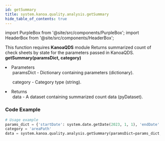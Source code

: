 ```yaml
---
id: getSummary
title: system.kanoa.quality.analysis.getSummary
hide_table_of_contents: true
---
```


import PurpleBox from '@site/src/components/PurpleBox';
import HeaderBox from '@site/src/components/HeaderBox';

<PurpleBox>This function requires <b>KanoaQDS</b> module</PurpleBox>
<HeaderBox header="Description">Returns summarized count of check sheets by state for the parameters passed in KanoaQDS.</HeaderBox>
<HeaderBox header="Syntax">
    <b>getSummary(paramsDict, category)</b>
    <li> Parameters <br />
        <ul>paramsDict - Dictionary containing parameters (dictionary).</ul>
        <ul>category - Category type (string).</ul>
    </li>
    <li> Returns <br />
        <ul>data - A dataset containing summarized count data (pyDataset).</ul>
    </li>
</HeaderBox>

### Code Example
```python
# Usage example
params_dict = {'startDate': system.date.getDate(2023, 1, 1), 'endDate': system.date.getDate(2023, 12, 31), 'assetId': 18, 'assetPath': 'Kanoa Industries\Adelaide Hills\Packaging\Line 1', 'itemClassPath': 'some path', 'itemId': 45}
category = 'areaPath'
data = system.kanoa.quality.analysis.getSummary(paramsDict=params_dict, category=category)

